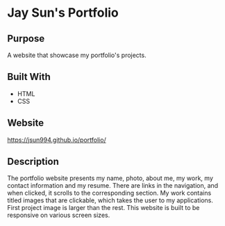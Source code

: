 # Jay Sun's Portfolio

## Purpose
A website that showcase my portfolio's projects.

## Built With
* HTML
* CSS

## Website
https://jsun994.github.io/portfolio/

## Description
The portfolio website presents my name, photo, about me, my work, my contact information and my resume.
There are links in the navigation, and when clicked, it scrolls to the corresponding section.
My work contains titled images that are clickable, which takes the user to my applications.
First project image is larger than the rest.
This website is built to be responsive on various screen sizes.